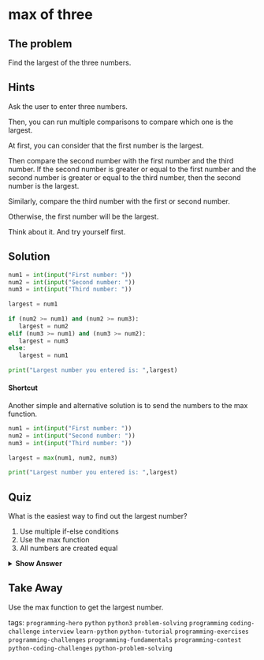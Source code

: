 
# max of three

## The problem
Find the largest of the three numbers.

## Hints
Ask the user to enter three numbers. 

Then, you can run multiple comparisons to compare which one is the largest. 

At first, you can consider that the first number is the largest. 

Then compare the second number with the first number and the third number. If the second number is greater or equal to the first number and the second number is greater or equal to the third number, then the second number is the largest. 

Similarly, compare the third number with the first or second number. 

Otherwise, the first number will be the largest. 

Think about it. And try yourself first.



## Solution
```python
num1 = int(input("First number: "))
num2 = int(input("Second number: "))
num3 = int(input("Third number: "))
 
largest = num1
 
if (num2 >= num1) and (num2 >= num3):
   largest = num2
elif (num3 >= num1) and (num3 >= num2):
   largest = num3
else:
   largest = num1
 
print("Largest number you entered is: ",largest)
```



####   Shortcut
Another simple and alternative solution is to send the numbers to the max function. 
```python
num1 = int(input("First number: "))
num2 = int(input("Second number: "))
num3 = int(input("Third number: "))
 
largest = max(num1, num2, num3)
 
print("Largest number you entered is: ",largest)
```



## Quiz
What is the easiest way to find out the largest number?

1. Use multiple if-else conditions
2. Use the max function
3. All numbers are created equal

<details>
 <summary><b>Show Answer</b></summary>
   <p>The answer is : 2</p>
 </details>

## Take Away
Use the max function to get the largest number.





tags:  `programming-hero`  `python`  `python3`  `problem-solving`  `programming`  `coding-challenge`  `interview`  `learn-python`  `python-tutorial`  `programming-exercises`  `programming-challenges`  `programming-fundamentals`  `programming-contest`  `python-coding-challenges`  `python-problem-solving` 